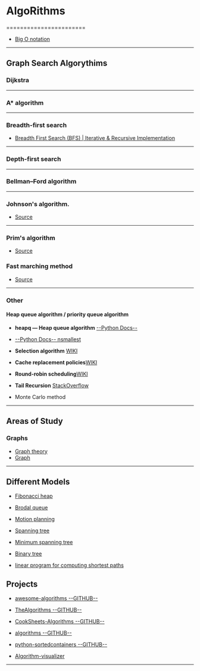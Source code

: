 # AlgoRithms
=======================



- [Big O notation](https://en.wikipedia.org/wiki/Big_O_notation)

-----------------------------------------------------------------------------------------------------

Graph Search Algorythims
-----------

### Dijkstra

------------------------------------------

### A* algorithm 


------------------------------------------

### Breadth-first search


- [Breadth First Search (BFS) | Iterative & Recursive Implementation](https://www.techiedelight.com/breadth-first-search/)


------------------------------------------

### Depth-first search

------------------------------------------

### Bellman–Ford algorithm


------------------------------------------

### Johnson's algorithm.

- [Source](https://en.wikipedia.org/wiki/Johnson%27s_algorithm)

------------------------------------------

### Prim's algorithm

- [Source](https://en.wikipedia.org/wiki/Prim%27s_algorithm)


### Fast marching method 

- [Source](https://en.wikipedia.org/wiki/Fast_marching_method)




------------------------------------------

### Other

#### **Heap queue algorithm / priority queue algorithm**

- **heapq — Heap queue algorithm** [--Python Docs--](https://docs.python.org/3/library/heapq.html)
- [--Python Docs-- nsmallest](https://docs.python.org/3/library/heapq.html#heapq.nsmallest)


- **Selection algorithm** [WIKI](https://en.wikipedia.org/wiki/Selection_algorithm)

- **Cache replacement policies**[WIKI](https://en.wikipedia.org/wiki/Cache_replacement_policies#Least_recently_used_(LRU))

- **Round-robin scheduling**[WIKI](https://en.wikipedia.org/wiki/Round-robin_scheduling)

- **Tail Recursion** [StackOverflow](https://stackoverflow.com/questions/33923/what-is-tail-recursion)

- Monte Carlo method


-----------------------------------------------------------------------------------------------------


Areas of Study
--------------

### Graphs

- [Graph theory](https://en.wikipedia.org/wiki/Graph_theory)
- [Graph](https://en.wikipedia.org/wiki/Graph_(discrete_mathematics)#Undirected_graph)

-----------------------------------------------------------------------------------------------------

Different Models
----------------

- [Fibonacci heap](https://en.wikipedia.org/wiki/Fibonacci_heap)

- [Brodal queue](https://en.wikipedia.org/wiki/Brodal_queue)

- [Motion planning](https://en.wikipedia.org/wiki/Motion_planning)

- [Spanning tree](https://en.wikipedia.org/wiki/Spanning_tree)

- [Minimum spanning tree](https://en.wikipedia.org/wiki/Minimum_spanning_tree)

- [Binary tree](https://en.wikipedia.org/wiki/Binary_tree)

- [linear program for computing shortest paths](https://en.wikipedia.org/wiki/Shortest_path_problem#Linear_programming_formulation)


Projects
--------


- [awesome-algorithms --GITHUB--](https://github.com/tayllan/awesome-algorithms)

- [TheAlgorithms --GITHUB--](https://github.com/TheAlgorithms/Python)

- [CookSheets-Algorithms --GITHUB--](https://github.com/simsekhalit/CookSheets-Algorithms)

- [algorithms --GITHUB--](https://github.com/keon/algorithms)

- [python-sortedcontainers --GITHUB--](https://github.com/grantjenks/python-sortedcontainers)

- [Algorithm-visualizer](https://algorithm-visualizer.org/)


-----------------------------------------------------------------------------------------------------